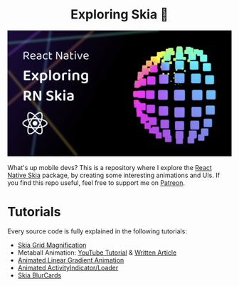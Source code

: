 <h1 align="center">
    Exploring Skia 🦄
</h1>

<a href="https://youtu.be/zV0SGIlrtug" target="_blank">
    <img src="https://github.com/enzomanuelmangano/exploring-skia/blob/main/.assets/thumbnail.png" title="exploring-skia">
</a>

What's up mobile devs?
This is a repository where I explore the [React Native Skia](https://github.com/Shopify/react-native-skia) package, by creating some interesting animations and UIs.
If you find this repo useful, feel free to support me on [Patreon](https://www.patreon.com/reactiive).

# Tutorials

Every source code is fully explained in the following tutorials:

- [Skia Grid Magnification](https://youtu.be/zV0SGIlrtug)
- Metaball Animation: [YouTube Tutorial](https://youtu.be/HOxZegqnDC4) & [Written Article](https://reactiive.io/articles/metaball)
- [Animated Linear Gradient Animation](https://youtu.be/ZSPvvGU2LBg)
- [Animated ActivityIndicator/Loader](https://youtu.be/7pCiGUrJuow)
- [Skia BlurCards](https://youtu.be/SveA2QjmEzM)
